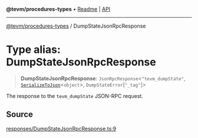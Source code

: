 **@tevm/procedures-types** • [Readme](../README.md) \| [API](../globals.md)

***

[@tevm/procedures-types](../README.md) / DumpStateJsonRpcResponse

# Type alias: DumpStateJsonRpcResponse

> **DumpStateJsonRpcResponse**: `JsonRpcResponse`\<`"tevm_dumpState"`, [`SerializeToJson`](SerializeToJson.md)\<`object`\>, `DumpStateError`\[`"_tag"`\]\>

The response to the `tevm_dumpState` JSON-RPC request.

## Source

[responses/DumpStateJsonRpcResponse.ts:9](https://github.com/evmts/tevm-monorepo/blob/main/packages/procedures-types/src/responses/DumpStateJsonRpcResponse.ts#L9)
